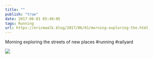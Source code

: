 ```yaml
---
title: ""
publish: "true"
date: 2017-06-01 05:49:05
tags: Running
url: https://ericmwalk.blog/2017/06/01/morning-exploring-the.html
---
```


Morning exploring the streets of new places #running #railyard

![](https://ericmwalk.blog/uploads/2022/658b59da1d.jpg)